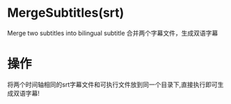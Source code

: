 # MergeSubtitles(srt)
Merge two subtitles into bilingual subtitle
合并两个字幕文件，生成双语字幕

# 操作
将两个时间轴相同的srt字幕文件和可执行文件放到同一个目录下,直接执行即可生成双语字幕!
